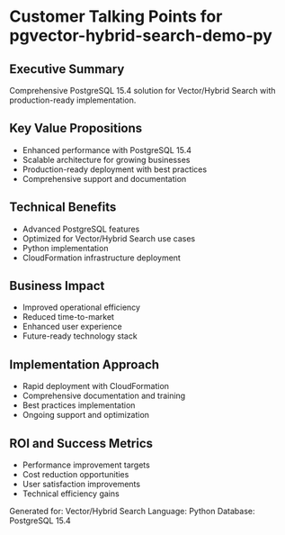 # Customer Talking Points for pgvector-hybrid-search-demo-py

## Executive Summary
Comprehensive PostgreSQL 15.4 solution for Vector/Hybrid Search with production-ready implementation.

## Key Value Propositions
- Enhanced performance with PostgreSQL 15.4
- Scalable architecture for growing businesses
- Production-ready deployment with best practices
- Comprehensive support and documentation

## Technical Benefits
- Advanced PostgreSQL features
- Optimized for Vector/Hybrid Search use cases
- Python implementation
- CloudFormation infrastructure deployment

## Business Impact
- Improved operational efficiency
- Reduced time-to-market
- Enhanced user experience
- Future-ready technology stack

## Implementation Approach
- Rapid deployment with CloudFormation
- Comprehensive documentation and training
- Best practices implementation
- Ongoing support and optimization

## ROI and Success Metrics
- Performance improvement targets
- Cost reduction opportunities
- User satisfaction improvements
- Technical efficiency gains

Generated for: Vector/Hybrid Search
Language: Python
Database: PostgreSQL 15.4
